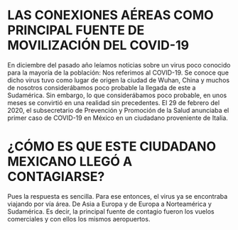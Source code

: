 <h1>LAS CONEXIONES AÉREAS COMO PRINCIPAL FUENTE DE MOVILIZACIÓN DEL COVID-19
 </h1>
       

<p>En diciembre del pasado año leíamos noticias sobre un virus poco conocido para la mayoría de la población: Nos referimos al COVID-19. Se conoce que dicho virus tuvo como lugar de origen la ciudad de Wuhan, China y muchos de nosotros considerábamos poco probable la llegada de este a Sudamérica. Sin embargo, lo que considerábamos poco probable, en unos meses se convirtió en una realidad sin precedentes. El 29 de febrero del 2020, el subsecretario de Prevención y Promoción de la Salud anunciaba el primer caso de COVID-19 en México en un ciudadano proveniente de Italia.</p>
 <h1> ¿CÓMO ES QUE ESTE CIUDADANO MEXICANO LLEGÓ A CONTAGIARSE? </h1>
 

Pues la respuesta es sencilla. Para ese entonces, el virus ya se encontraba viajando por vía área. De Asia a Europa y de Europa a Norteamérica y Sudamérica. Es decir, la principal fuente de contagio fueron los vuelos comerciales y con ellos los mismos aeropuertos.




